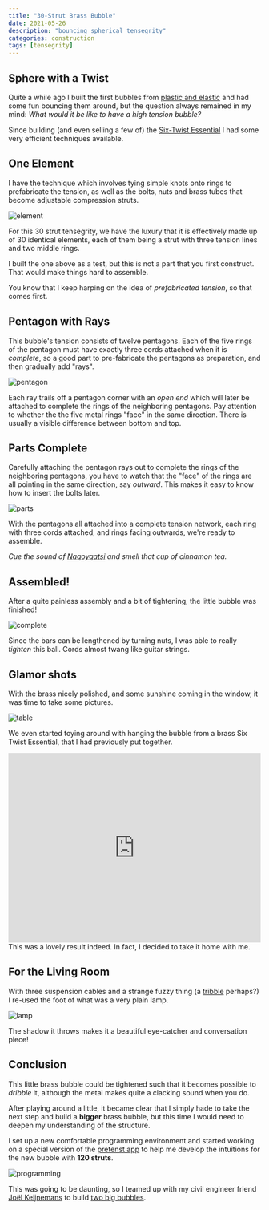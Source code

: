 ```yaml
---
title: "30-Strut Brass Bubble"
date: 2021-05-26
description: "bouncing spherical tensegrity"
categories: construction
tags: [tensegrity]
---
```


## Sphere with a Twist

Quite a while ago I built the first bubbles from [plastic and elastic](/construction/2020/07/27/elastic-bubble) and had some fun bouncing them around, but the question always remained in my mind: *What would it be like to have a high tension bubble?*

Since building (and even selling a few of) the [Six-Twist Essential](/construction/2021/03/29/six-twist-essential) I had some very efficient techniques available.

## One Element

I have the technique which involves tying simple knots onto rings to prefabricate the tension, as well as the bolts, nuts and brass tubes that become adjustable compression struts.

![element](/images/2021-05/bubble-element.jpg)

For this 30 strut tensegrity, we have the luxury that it is effectively made up of 30 identical elements, each of them being a strut with three tension lines and two middle rings.

I built the one above as a test, but this is not a part that you first construct. That would make things hard to assemble.

You know that I keep harping on the idea of *prefabricated tension*, so that comes first.

## Pentagon with Rays

This bubble's tension consists of twelve pentagons. Each of the five rings of the pentagon must have exactly three cords attached when it is *complete*, so a good part to pre-fabricate the pentagons as preparation, and then gradually add "rays".

![pentagon](/images/2021-05/pentagon-tension.jpg)

Each ray trails off a pentagon corner with an *open end* which will later be attached to complete the rings of the neighboring pentagons. Pay attention to whether the the five metal rings "face" in the same direction. There is usually a visible difference between bottom and top.

## Parts Complete

Carefully attaching the pentagon rays out to complete the rings of the neighboring pentagons, you have to watch that the "face" of the rings are all pointing in the same direction, say *outward*.  This makes it easy to know how to insert the bolts later.

![parts](/images/2021-05/bubble-30-parts.jpg)

With the pentagons all attached into a complete tension network, each ring with three cords attached, and rings facing outwards, we're ready to assemble.

*Cue the sound of [Naqoyqatsi](https://en.wikipedia.org/wiki/Naqoyqatsi) and smell that cup of cinnamon tea.*

## Assembled!

After a quite painless assembly and a bit of tightening, the little bubble was finished!

![complete](/images/2021-05/bubble-30-complete.jpg)

Since the bars can be lengthened by turning nuts, I was able to really *tighten* this ball. Cords almost twang like guitar strings.

## Glamor shots

With the brass nicely polished, and some sunshine coming in the window, it was time to take some pictures.

![table](/images/2021-05/bubble-30-table.jpg)

We even started toying around with hanging the bubble from a brass Six Twist Essential, that I had previously put together.

<div style="padding:75% 0 0 0;position:relative;"><iframe src="https://player.vimeo.com/video/761800134?h=a1a5c29161&amp;badge=0&amp;autopause=0&amp;player_id=0&amp;app_id=58479" frameborder="0" allow="autoplay; fullscreen; picture-in-picture" allowfullscreen style="position:absolute;top:0;left:0;width:100%;height:100%;" title="30-push-dangle.mp4"></iframe></div><script src="https://player.vimeo.com/api/player.js"></script>
This was a lovely result indeed. In fact, I decided to take it home with me.

## For the Living Room

With three suspension cables and a strange fuzzy thing (a [tribble](https://youtu.be/Bprgl_4z6gY) perhaps?) I re-used the foot of what was a very plain lamp.

![lamp](/images/2021-05/bubble-30-lamp.jpg)

The shadow it throws makes it a beautiful eye-catcher and conversation piece!

## Conclusion

This little brass bubble could be tightened such that it becomes possible to *dribble* it, although the metal makes quite a clacking sound when you do.

After playing around a little, it became clear that I simply hade to take the next step and build a **bigger** brass bubble, but this time I would need to deepen my understanding of the structure.

I set up a new comfortable programming environment and started working on a special version of the [pretenst app](/app/) to help me develop the intuitions for the new bubble with **120 struts**.

![programming](/images/2021-05/programming-environment.jpg)

This was going to be daunting, so I teamed up with my civil engineer friend [Joël Keijnemans](https://www.linkedin.com/in/jo%C3%ABl-keijnemans-07235820/) to build [two big bubbles](/construction/2021/07/27/brass-bubble-120).